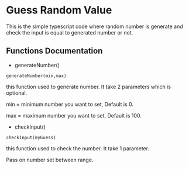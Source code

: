 # Guess Random Value

This is the simple typescript code where random number is generate and check the input is equal to generated number or not.


## Functions Documentation

- generateNumber()

```
generateNumber(min,max)
```
this function used to generate number. It take 2 parameters which is optional.

min = minimum number you want to set, Default is 0.

max = maximum number you want to set, Default is 100.

- checkInput()

```
checkInput(myGuess)
```
this function used to check the number. It take 1 parameter.

Pass on number set between range.
